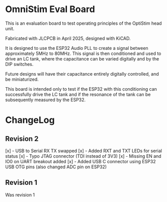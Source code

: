 # OmniStim Eval Board

This is an evaluation board to test operating principles of the OptiStim head unit. 

Fabricated with JLCPCB in April 2025, designed with KiCAD.

It is designed to use the ESP32 Audio PLL to create a signal between approximately 5MHz to 80MHz. This signal is then conditioned and used to drive an LC tank, where the capacitance can be varied digitally and by the DIP switches.

Future designs will have their capacitance entirely digitally controlled, and be miniaturized.

This board is intended only to test if the ESP32 with this conditioning can successfully drive the LC tank and if the resonance of the tank can be subsequently measured by the ESP32. 

# ChangeLog
## Revision 2
[x] - USB to Serial RX TX swapped
[x] - Added RXT and TXT LEDs for serial status
[x] - Typo JTAG connector (TDI instead of 3V3)
[x] - Missing EN and IO0 on UART breakout added
[x] - Added USB C connector using ESP32 USB OTG pins (also changed ADC pin on ESP32)


## Revision 1
Was revision 1